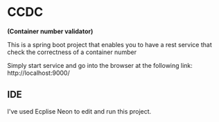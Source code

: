 # CCDC
**(Container number validator)**



This is a spring boot project that enables you to have a rest service that check the correctness of a container number

Simply start service and go into the browser at the following link: http://localhost:9000/

## IDE
I've used Ecplise Neon to edit and run this project.

